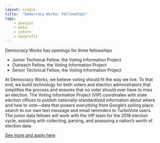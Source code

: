 ```yaml
---
layout: single
title:  "Democracy Works: Fellowships"
tags: 
    - analyst
    - data
    - intern
    - nonprofit
---
```


Democracy Works has openings for three fellowships
* Junior Technical Fellow, the Voting Information Project
* Outreach Fellow, the Voting Information Project
* Senior Technical Fellow, the Voting Information Project

At Democracy Works, we believe voting should fit the way we live. To that end, we build technology for both voters and election administrators that simplifies the process and ensures that no voter should ever have to miss an election.
The Voting Information Project (VIP) coordinates with state election offices to publish nationally-standardized information about where and how to vote—data that powers everything from Google’s polling place search to our own text message and email reminders to TurboVote users. The junior data fellows will work with the VIP team for the 2018 election cycle, assisting with collecting, parsing, and assessing a nation’s worth of election data.

[See more and apply here](https://democracy.works/careers/)
